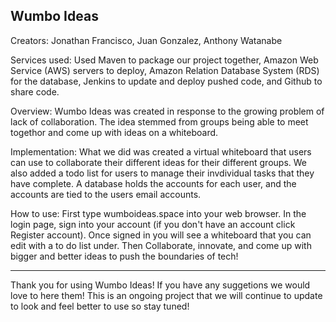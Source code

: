 Wumbo Ideas
-----------
Creators:
Jonathan Francisco, Juan Gonzalez, Anthony Watanabe

Services used:
Used Maven to package our project together, Amazon Web Service (AWS) servers to deploy,
Amazon Relation Database System (RDS) for the database, Jenkins to update and deploy pushed code, and
Github to share code. 

Overview: 
Wumbo Ideas was created in response to the growing problem of lack of collaboration. The idea stemmed 
from groups being able to meet togethor and come up with ideas on a whiteboard. 

Implementation:
What we did was created a virtual whiteboard that users can use to collaborate their different ideas for their
different groups. We also added a todo list for users to manage their invdividual tasks that they have 
complete. A database holds the accounts for each user, and the accounts are tied to the users email accounts.

How to use:
First type wumboideas.space into your web browser. 
In the login page, sign into your account (if you don't have an account click Register account).
Once signed in you will see a whiteboard that you can edit with a to do list under. 
Then Collaborate, innovate, and come up with bigger and better ideas to push the boundaries of tech!

-------------------
Thank you for using Wumbo Ideas! If you have any suggetions we would love to here them! This is an ongoing
project that we will continue to update to look and feel better to use so stay tuned!